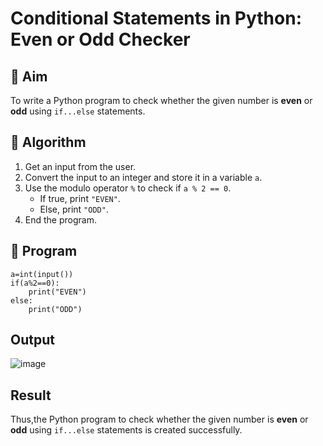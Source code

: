 # Conditional Statements in Python: Even or Odd Checker

## 🎯 Aim
To write a Python program to check whether the given number is **even** or **odd** using `if...else` statements.

## 🧠 Algorithm
1. Get an input from the user.
2. Convert the input to an integer and store it in a variable `a`.
3. Use the modulo operator `%` to check if `a % 2 == 0`.
   - If true, print `"EVEN"`.
   - Else, print `"ODD"`.
4. End the program.

## 🧾 Program

```
a=int(input())
if(a%2==0):
    print("EVEN")
else:
    print("ODD")
```

## Output

![image](https://github.com/user-attachments/assets/e5040a25-ef1a-45d9-9084-08589fabb85d)

## Result
 Thus,the Python program to check whether the given number is **even** or **odd** using `if...else` statements is created successfully.
